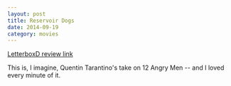 ```yaml
---
layout: post
title: Reservoir Dogs 
date: 2014-09-19
category: movies
---
```

 
[LetterboxD review link](http://letterboxd.com/samarthbhaskar/film/reservoir-dogs/)

 This is, I imagine, Quentin Tarantino's take on 12 Angry Men -- and I loved every minute of it.
